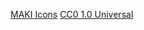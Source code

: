 [MAKI Icons](https://labs.mapbox.com/maki-icons/)
[CC0 1.0 Universal](http://creativecommons.org/publicdomain/zero/1.0/)

